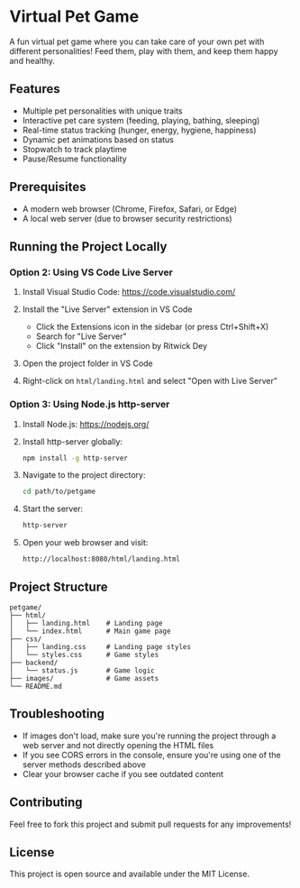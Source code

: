 <!-- @format -->

# Virtual Pet Game

A fun virtual pet game where you can take care of your own pet with different personalities! Feed them, play with them, and keep them happy and healthy.

## Features

- Multiple pet personalities with unique traits
- Interactive pet care system (feeding, playing, bathing, sleeping)
- Real-time status tracking (hunger, energy, hygiene, happiness)
- Dynamic pet animations based on status
- Stopwatch to track playtime
- Pause/Resume functionality

## Prerequisites

- A modern web browser (Chrome, Firefox, Safari, or Edge)
- A local web server (due to browser security restrictions)

## Running the Project Locally


### Option 2: Using VS Code Live Server

1. Install Visual Studio Code: https://code.visualstudio.com/

2. Install the "Live Server" extension in VS Code

   - Click the Extensions icon in the sidebar (or press Ctrl+Shift+X)
   - Search for "Live Server"
   - Click "Install" on the extension by Ritwick Dey

3. Open the project folder in VS Code

4. Right-click on `html/landing.html` and select "Open with Live Server"

### Option 3: Using Node.js http-server

1. Install Node.js: https://nodejs.org/

2. Install http-server globally:

   ```bash
   npm install -g http-server
   ```

3. Navigate to the project directory:

   ```bash
   cd path/to/petgame
   ```

4. Start the server:

   ```bash
   http-server
   ```

5. Open your web browser and visit:
   ```
   http://localhost:8080/html/landing.html
   ```

## Project Structure

```
petgame/
├── html/
│   ├── landing.html    # Landing page
│   └── index.html      # Main game page
├── css/
│   ├── landing.css     # Landing page styles
│   └── styles.css      # Game styles
├── backend/
│   └── status.js       # Game logic
├── images/             # Game assets
└── README.md
```

## Troubleshooting

- If images don't load, make sure you're running the project through a web server and not directly opening the HTML files
- If you see CORS errors in the console, ensure you're using one of the server methods described above
- Clear your browser cache if you see outdated content

## Contributing

Feel free to fork this project and submit pull requests for any improvements!

## License

This project is open source and available under the MIT License.
